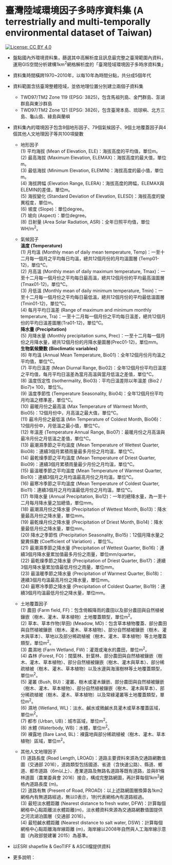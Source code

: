 # 臺灣陸域環境因子多時序資料集 (A terrestrially and multi-temporally environmental dataset of Taiwan)
[![License: CC BY 4.0](https://img.shields.io/badge/license-CC%20BY%204.0-blue.svg)](https://creativecommons.org/licenses/by/4.0/)
* 盤點國內外環境資料集，篩選其中高解析度且訊息最完整之臺灣範圍內資料，運用GIS空間分析建構1km<sup>2</sup>網格解析度的「臺灣陸域環境因子多時序資料集」
* 資料集時間橫跨1970~2010年，以每10年為時間分點，共分成5個年代
* 資料範圍含括臺灣整體陸域，並依地理位置分別建立兩個子資料集
  * TWD97/TM2 Zone 119 (EPSG: 3825)，包含馬祖列島、金門群島、澎湖群島與東沙群島
  * TWD97/TM2 Zone 121 (EPSG: 3826)，包含臺灣本島、琉球嶼、北方三島、龜山島、綠島與蘭嶼
* 資料集內的環境因子包含8個地形因子、79個氣候因子、9個土地覆蓋因子與4個其他人文地理因子等共100項變數
  * 地形因子  
  (1)	平均海拔 (Mean of Elevation, ELE)：海拔高度的平均值，單位m。  
  (2)	最高海拔 (Maximum Elevation, ELEMAX)：海拔高度的最大值，單位m。  
  (3)	最低海拔 (Minimum Elevation, ELEMIN)：海拔高度的最小值，單位m。  
  (4)	海拔跨幅 (Elevation Range, ELERA)：海拔高度的跨幅，ELEMAX與ELEMIN的差值，單位m。  
  (5)	海拔變化 (Standard Deviation of Elevation, ELESD)：海拔高度的變異程度，單位m。  
  (6)	坡度 (Slope)：單位degree。  
  (7)	坡向 (Aspect)：單位degree。  
  (8)	日射量 (Area Solar Radiation, ASR)：全年日照平均值，單位WH/m<sup>2</sup>。  
  * 氣候因子     
   __溫度 (Temperature)__  
   (1)	月均溫 (Monthly mean of daily mean temperature, Temp)：一至十二月每一個月之平均每日均溫，總共12個月份的月均溫圖層 (Temp01-12)，單位℃。  
   (2)	月高溫 (Monthly mean of daily maximum temperature, Tmax)：一至十二月每一個月份之平均每日最高溫，總共12個月份的平均最高溫圖層(Tmax01-12)，單位℃。  
   (3)	月低溫 (Monthly mean of daily minimum temperature, Tmin)：一至十二月每一個月份之平均每日最低溫，總共12個月份的平均最低溫圖層 (Tmin01-12)，單位℃。  
   (4)	每月平均日溫差 (Range of maximum and minimum monthly temperature, Tra)：一至十二月每一個月份之平均每日溫差，總共12個月份的平均日溫差圖層(Tra01-12)，單位℃。     
   __降水量 (Precipitation)__  
   (5)	月降水量  (Monthly precipitation sums, Prec)：一至十二月每一個月份之月降水量，總共12個月份的月降水量圖層(Prec01-12)，單位mm。   
   __生物氣候變數 (Bioclimatic variables)__  
   (6)	年均溫 (Annual Mean Temperature, Bio01)：全年12個月份月均溫之平均值，單位℃。  
   (7)	平均日溫差 (Mean Diurnal Range, Bio02)：全年12個月份平均日溫差之平均值，每月平均日溫差為當月高溫與當月低溫之差值，單位℃。  
   (8) 溫度恆定性 (Isothermality, Bio03)：平均日溫差除以年溫差 (Bio2 / Bio7)× 100，單位%。  
   (9)	溫度季節性 (Temperature Seasonality, Bio04)：全年12個月份平均月均溫之標準差，單位℃。  
   (10)	最暖月份之最高溫 (Max Temperature of Warmest Month, Bio05)：12個月份中，月高溫之最大值，單位℃。  
   (11)	最冷月份之最低溫 (Min Temperature of Coldest Month, Bio06)：12個月份中，月低溫之最小值，單位℃。  
   (12)	年溫差 (Temperature Annual Range, Bio07)：最暖月份之月高溫與最冷月份之月低溫之差值，單位℃。  
   (13)	最潮濕季節之平均溫度 (Mean Temperature of Wettest Quarter, Bio08)：連續3個月累積雨量最多月份之月均溫，單位℃。  
   (14)	最乾燥季節之平均溫度 (Mean Temperature of Driest Quarter, Bio09)：連續3個月累積雨量最少月份之月均溫，單位℃。  
   (15)	最溫暖季節之平均溫度 (Mean Temperature of Warmest Quarter, Bio10)：連續3個月之月均溫最高月份之月均溫，單位℃。  
   (16)	最寒冷季節之平均溫度 (Mean Temperature of Coldest Quarter, Bio11)：連續3個月之月均溫最低月份之月均溫，單位℃。  
   (17)	年降水量 (Annual Precipitation, Bio12)：一年的總降水量，為一至十二月每月降水量之加總值，單位mm。  
   (18)	最潮濕月份之降水量 (Precipitation of Wettest Month, Bio13)：降水量最高月份之降水量，單位mm。  
   (19)	最乾燥月份之降水量 (Precipitation of Driest Month, Bio14)：降水量最低月份之降水量，單位mm。  
   (20)	降水之季節性 (Precipitation Seasonality, Bio15)：12個月降水量之變異係數 (Coefficient of Variation) ，單位%。  
   (21)	最潮濕季節之降水量 (Precipitation of Wettest Quarter, Bio16)：連續3個月降水量累加值最多月份之雨量，單位mm/quarter。  
   (22)	最乾燥季節之降水量 (Precipitation of Driest Quarter, Bio17)：連續3個月降水量累加值最低月份之雨量，單位mm。  
   (23)	最溫暖季節之降水量 (Precipitation of Warmest Quarter, Bio18)：連續3個月均溫最高月份之降水量，單位mm。  
   (24)	最寒冷季節之降水量 (Precipitation of Coldest Quarter, Bio19)：連續3個月均溫最低月份之降水量，單位mm。  

  * 土地覆蓋因子  
  (1)	農田 (Farm field, FF)：包含倚賴降雨的農田以及部分農田與自然植被鑲嵌（樹木、灌木、草本植物）土地覆蓋類型，單位m<sup>2</sup>。  
  (2)	草本、草本作物(旱田)	(Meadow, MD)：包含草本植物覆蓋、部分農田與自然植被鑲嵌（樹木、灌木、草本植物）、部分自然植被鑲嵌（樹木、灌木與草本）、草地以及部分稀疏植被（樹木、灌木、草本植物）等土地覆蓋類型，單位m<sup>2</sup>。  
  (3)	農濕地 (Farm Wetland, FW)：灌溉或淹水的農田，單位m<sup>2</sup>。  
  (4)	森林 (Forest, FO)：闊葉林、針葉林、部分農田與自然植被鑲嵌（樹木、灌木、草本植物）、部分自然植被鑲嵌（樹木、灌木與草本）、部分稀疏植被（樹木、灌木、草本植物）以及水邊與海濱樹林等土地覆蓋類型，單位m<sup>2</sup>。  
  (5)	灌叢 (Bush, BU)：灌叢、樹木或灌木鑲嵌、部分農田與自然植被鑲嵌（樹木、灌木、草本植物）、部分自然植被鑲嵌（樹木、灌木與草本）、部分稀疏植被（樹木、灌木、草本植物）以及常綠灌叢等土地覆蓋類型，單位m<sup>2</sup>。  
  (6)	濕地 (Wetland, WL)：淡水、鹹水或微鹹水具灌木或草本覆蓋區域，單位m<sup>2</sup>。  
  (7)	都市 (Urban, UB)：城市區域，單位m<sup>2</sup>。  
  (8)	水體 (Waterbody, WB)：水體，單位m<sup>2</sup>。  
  (9)	裸露地 (Bare Land, BL)：裸露地與部分稀疏植被（樹木、灌木、草本植物）區域，單位m<sup>2</sup>。

  * 其他人文地理因子  
  (1)	道路長度 (Road Length, LROAD)：道路主要資料來源為交通路網數值圖（交通部 2016），道路類型包括國道、省道（含快速公路）、縣道、鄉道、都市道路（6m以上）、產業道路及無路名道路等既有道路，並與81條林道圖（農業委員會 2016）接合，構成完整路網圖，再計算每個1km<sup>2</sup>網格內道路長度 (m)。  
  (2)	道路有無 (Present of Road, PROAD)：以上述路網圖層換算各1km2網格內有無道路經過，無以0表示，1則代表網格內有道路經過。  
  (3)	最短淡水體距離 (Nearest distance to fresh water, DFW)：計算每個網格中心點距離淡水體距離(m)，淡水體資料來源為交通路網數值圖提供之河流湖泊圖層（交通部 2016）。  
  (4)	最短鹹水體距離 (Nearest distance to salt water, DSW)：計算每個網格中心點距離海岸線距離 (m)，海岸線以2008年自然與人工海岸線示意圖（內政部營建署 2015）為基準。  

* 以ESRI shapefile & GeoTIFF & ASCII檔提供資料
* 更多說明：
